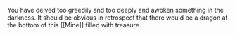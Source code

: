 You have delved too greedily and too deeply and awoken something in the darkness. It should be obvious in retrospect that there would be a dragon at the bottom of this [[Mine]] filled with treasure. 